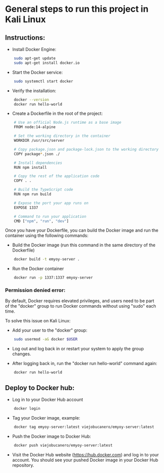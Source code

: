 # General steps to run this project in Kali Linux

## Instructions:

- Install Docker Engine:
```sh
    sudo apt-get update
    sudo apt-get install docker.io
```

- Start the Docker service:
```sh
    sudo systemctl start docker
```

- Verify the installation:
```sh
    docker --version
    docker run hello-world
```

- Create a Dockerfile in the root of the project:
```sh
    # Use an official Node.js runtime as a base image
    FROM node:14-alpine

    # Set the working directory in the container
    WORKDIR /usr/src/server

    # Copy package.json and package-lock.json to the working directory
    COPY package*.json ./

    # Install dependencies
    RUN npm install

    # Copy the rest of the application code
    COPY . .

    # Build the TypeScript code
    RUN npm run build

    # Expose the port your app runs on
    EXPOSE 1337

    # Command to run your application
    CMD ["npm", "run", "dev"]
```

Once you have your Dockerfile, you can build the Docker image and run the container using the following commands:

- Build the Docker image (run this command in the same directory of the Dockerfile)
```sh
    docker build -t emyoy-server .
```

- Run the Docker container
```sh
    docker run -p 1337:1337 emyoy-server
```

### Permission denied error:

By default, Docker requires elevated privileges, and users need to be part of the "docker" group to run Docker commands without using "sudo" each time.

To solve this issue on Kali Linux:

- Add your user to the "docker" group:
```sh
    sudo usermod -aG docker $USER
```

- Log out and log back in or restart your system to apply the group changes.

- After logging back in, run the "docker run hello-world" command again:
```sh
    docker run hello-world
```

## Deploy to Docker hub:

- Log in to your Docker Hub account

```sh
    docker login
```

- Tag your Docker image, example:
```sh
    docker tag emyoy-server:latest viejobucanero/emyoy-server:latest
```

- Push the Docker image to Docker Hub:
```sh
    docker push viejobucanero/emyoy-server:latest
```

- Visit the Docker Hub website (https://hub.docker.com) and log in to your account. You should see your pushed Docker image in your Docker Hub repository.

